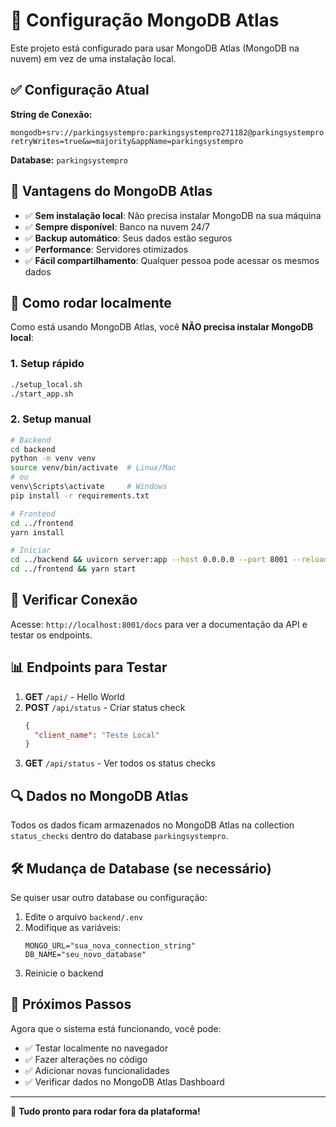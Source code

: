 # 🍃 Configuração MongoDB Atlas

Este projeto está configurado para usar MongoDB Atlas (MongoDB na nuvem) em vez de uma instalação local.

## ✅ Configuração Atual

**String de Conexão:** 
```
mongodb+srv://parkingsystempro:parkingsystempro271182@parkingsystempro.q2hda0p.mongodb.net/?retryWrites=true&w=majority&appName=parkingsystempro
```

**Database:** `parkingsystempro`

## 🎯 Vantagens do MongoDB Atlas

- ✅ **Sem instalação local**: Não precisa instalar MongoDB na sua máquina
- ✅ **Sempre disponível**: Banco na nuvem 24/7
- ✅ **Backup automático**: Seus dados estão seguros
- ✅ **Performance**: Servidores otimizados
- ✅ **Fácil compartilhamento**: Qualquer pessoa pode acessar os mesmos dados

## 🚀 Como rodar localmente

Como está usando MongoDB Atlas, você **NÃO precisa instalar MongoDB local**:

### 1. Setup rápido
```bash
./setup_local.sh
./start_app.sh
```

### 2. Setup manual
```bash
# Backend
cd backend
python -m venv venv
source venv/bin/activate  # Linux/Mac
# ou
venv\Scripts\activate     # Windows
pip install -r requirements.txt

# Frontend
cd ../frontend
yarn install

# Iniciar
cd ../backend && uvicorn server:app --host 0.0.0.0 --port 8001 --reload
cd ../frontend && yarn start
```

## 🔧 Verificar Conexão

Acesse: `http://localhost:8001/docs` para ver a documentação da API e testar os endpoints.

## 📊 Endpoints para Testar

1. **GET** `/api/` - Hello World
2. **POST** `/api/status` - Criar status check
   ```json
   {
     "client_name": "Teste Local"
   }
   ```
3. **GET** `/api/status` - Ver todos os status checks

## 🔍 Dados no MongoDB Atlas

Todos os dados ficam armazenados no MongoDB Atlas na collection `status_checks` dentro do database `parkingsystempro`.

## 🛠 Mudança de Database (se necessário)

Se quiser usar outro database ou configuração:

1. Edite o arquivo `backend/.env`
2. Modifique as variáveis:
   ```env
   MONGO_URL="sua_nova_connection_string"
   DB_NAME="seu_novo_database"
   ```
3. Reinicie o backend

## 📝 Próximos Passos

Agora que o sistema está funcionando, você pode:
- ✅ Testar localmente no navegador
- ✅ Fazer alterações no código
- ✅ Adicionar novas funcionalidades
- ✅ Verificar dados no MongoDB Atlas Dashboard

---

🚀 **Tudo pronto para rodar fora da plataforma!**